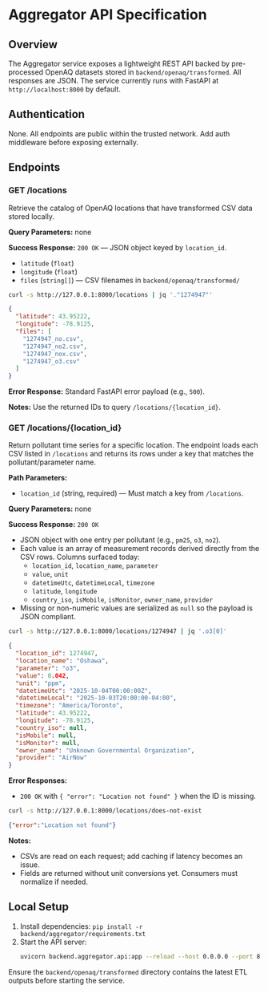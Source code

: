 # Aggregator API Specification

## Overview
The Aggregator service exposes a lightweight REST API backed by pre-processed OpenAQ datasets stored in `backend/openaq/transformed`. All responses are JSON. The service currently runs with FastAPI at `http://localhost:8000` by default.

## Authentication
None. All endpoints are public within the trusted network. Add auth middleware before exposing externally.

## Endpoints

### GET /locations
Retrieve the catalog of OpenAQ locations that have transformed CSV data stored locally.

**Query Parameters:** none

**Success Response:** `200 OK` — JSON object keyed by `location_id`.
- `latitude` (`float`)
- `longitude` (`float`)
- `files` (`string[]`) — CSV filenames in `backend/openaq/transformed/`

```bash
curl -s http://127.0.0.1:8000/locations | jq '."1274947"'
```
```json
{
  "latitude": 43.95222,
  "longitude": -78.9125,
  "files": [
    "1274947_no.csv",
    "1274947_no2.csv",
    "1274947_nox.csv",
    "1274947_o3.csv"
  ]
}
```

**Error Response:** Standard FastAPI error payload (e.g., `500`).

**Notes:** Use the returned IDs to query `/locations/{location_id}`.

### GET /locations/{location_id}
Return pollutant time series for a specific location. The endpoint loads each CSV listed in `/locations` and returns its rows under a key that matches the pollutant/parameter name.

**Path Parameters:**
- `location_id` (string, required) — Must match a key from `/locations`.

**Query Parameters:** none

**Success Response:** `200 OK`
- JSON object with one entry per pollutant (e.g., `pm25`, `o3`, `no2`).
- Each value is an array of measurement records derived directly from the CSV rows. Columns surfaced today:
  - `location_id`, `location_name`, `parameter`
  - `value`, `unit`
  - `datetimeUtc`, `datetimeLocal`, `timezone`
  - `latitude`, `longitude`
  - `country_iso`, `isMobile`, `isMonitor`, `owner_name`, `provider`
- Missing or non-numeric values are serialized as `null` so the payload is JSON compliant.

```bash
curl -s http://127.0.0.1:8000/locations/1274947 | jq '.o3[0]'
```
```json
{
  "location_id": 1274947,
  "location_name": "Oshawa",
  "parameter": "o3",
  "value": 0.042,
  "unit": "ppm",
  "datetimeUtc": "2025-10-04T00:00:00Z",
  "datetimeLocal": "2025-10-03T20:00:00-04:00",
  "timezone": "America/Toronto",
  "latitude": 43.95222,
  "longitude": -78.9125,
  "country_iso": null,
  "isMobile": null,
  "isMonitor": null,
  "owner_name": "Unknown Governmental Organization",
  "provider": "AirNow"
}
```

**Error Responses:**
- `200 OK` with `{ "error": "Location not found" }` when the ID is missing.

```bash
curl -s http://127.0.0.1:8000/locations/does-not-exist
```
```json
{"error":"Location not found"}
```

**Notes:**
- CSVs are read on each request; add caching if latency becomes an issue.
- Fields are returned without unit conversions yet. Consumers must normalize if needed.

## Local Setup
1. Install dependencies: `pip install -r backend/aggregator/requirements.txt`
2. Start the API server:
   ```bash
   uvicorn backend.aggregator.api:app --reload --host 0.0.0.0 --port 8000
   ```

Ensure the `backend/openaq/transformed` directory contains the latest ETL outputs before starting the service.
